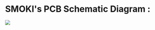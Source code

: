# SMOKI's PCB Schematic Diagram :

<img src="https://github.com/user-attachments/assets/cd08d085-8459-45ce-9e02-555e0f22409d"/>

